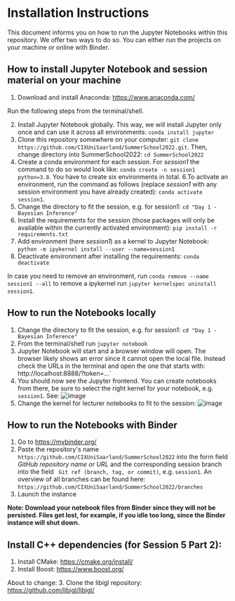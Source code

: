 # Installation Instructions

This document informs you on how to run the Jupyter Notebooks within this repository. We offer two ways to do so. You can either run the projects on your machine or online with Binder.

## How to install Jupyter Notebook and session material on your machine

1. Download and install Anaconda: https://www.anaconda.com/

Run the following steps from the terminal/shell.

2. Install Jupyter Notebook globally. This way, we will install Jupyter only once and can use it across all environments: `conda install jupyter`
3. Clone this repository somewhere on your computer: `git clone https://github.com/CIXUniSaarland/SummerSchool2022.git`. Then, change directory into SummerSchool2022: `cd SummerSchool2022`
5. Create a conda environment for each session. For *session1* the command to do so would look like: `conda create -n session1 python=3.8`. You have to create six environments in total.
6.To activate an environment, run the command as follows (replace *session1* with any session environment you have already created): `conda activate session1`.
7. Change the directory to fit the session, e.g. for session1: `cd "Day 1 - Bayesian Inference"`
8. Install the requirements for the session (those packages will only be available within the currently activated environment): `pip install -r requirements.txt`
9. Add environment (here *session1*) as a kernel to Jupyter Notebook: `python -m ipykernel install --user --name=session1`
10. Deactivate environment after installing the requirements: `conda deactivate`

In case you need to remove an environment, run `conda remove --name session1 --all` to remove a ipykernel run `jupyter kernelspec uninstall session1`.

## How to run the Notebooks locally

1. Change the directory to fit the session, e.g. for session1: `cd "Day 1 - Bayesian Inference"`
2. From the terminal/shell run `jupyter notebook`
3. Jupyter Notebook will start and a browser window will open. The browser likely shows an error since it cannot open the local file. Instead check the URLs in the terminal and open the one that starts with: http://localhost:8888/?token=...`
4. You should now see the Jupyter frontend. You can create notebooks from there, be sure to select the right kernel for your notebook, e.g. `session1`. See: ![image](https://user-images.githubusercontent.com/8307823/173298493-cd96e8a1-40cf-48cf-92ab-7f296f65dbf0.png) 
5. Change the kernel for lecturer notebooks to fit to the session: ![image](https://user-images.githubusercontent.com/8307823/173306343-9817137e-b747-48e5-8941-87a280ff03c6.png)



## How to run the Notebooks with Binder

1. Go to https://mybinder.org/ 
2. Paste the repository's name `https://github.com/CIXUniSaarland/SummerSchool2022`  into the form field *GitHub repository name or URL* and the corresponding session branch into the field ` Git ref (branch, tag, or commit)`, e.g. `session1`. An overview of all branches can be found here: `https://github.com/CIXUniSaarland/SummerSchool2022/branches`
3. Launch the instance

**Note: Download your notebook files from Binder since they will not be persisted. Files get lost, for example, if you idle too long, since the Binder instance will shut down.**

## Install C++ dependencies (for Session 5 Part 2):

1. Install CMake: https://cmake.org/install/
2. Install Boost: https://www.boost.org/

About to change:
3. Clone the libigl repository: https://github.com/libigl/libigl/

